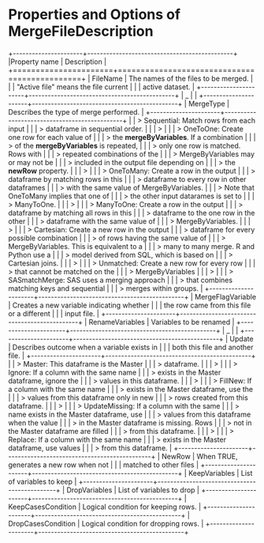 Properties and Options of MergeFileDescription
==============================================
    
+----------------------+----------------------------------------------+
|Property name         | Description                                  |
+======================+==============================================+
| FileName             | The names of the files to be merged.         |
|                      | \"Active file\" means the file current       |
|                      | active dataset.                              |
+----------------------+----------------------------------------------+
|  _                   |                                              | 
+----------------------+----------------------------------------------+
| MergeType            | Describes the type of merge performed.       |
+----------------------+----------------------------------------------+
|                      | > Sequential: Match rows from each input     |
|                      | > dataframe in sequential order.             |
|                      | >                                            |
|                      | > OneToOne: Create one row for each value of |
|                      | > the **mergeByVariables**. If a combination |
|                      | > of the **mergeByVariables** is repeated,   |
|                      | > only one row is matched. Rows with         |
|                      | > repeated combinations of the               |
|                      | > MergeByVariables may or may not be         |
|                      | > included in the output file depending on   |
|                      | > the **newRow** property.                   |
|                      | >                                            |
|                      | > OneToMany: Create a row in the output      |
|                      | > dataframe by matching rows in this         |
|                      | > dataframe to every row in other dataframes |
|                      | > with the same value of MergeByVariables.   |
|                      | > Note that OneToMany implies that one of    |
|                      | > the other input datarames is set to        |
|                      | > ManyToOne.                                 |
|                      | >                                            |
|                      | > ManyToOne: Create a row in the output      |
|                      | > dataframe by matching all rows in this     |
|                      | > dataframe to the one row in the other      |
|                      | > dataframe with the same value of           |
|                      | > MergeByVariables.                          |
|                      | >                                            |
|                      | > Cartesian: Create a new row in the output  |
|                      | > dataframe for every possible combination   |
|                      | > of rows having the same value of           |
|                      | > MergeByVariables. This is equivalent to a  |
|                      | > many to many merge. R and Python use a     |
|                      | > model derived from SQL, which is based on  |
|                      | > Cartesian joins.                           |
|                      | >                                            |
|                      | > Unmatched: Create a new row for every row  |
|                      | > that cannot be matched on the              |
|                      | > MergeByVariables                           |
|                      | >                                            |
|                      | > SASmatchMerge: SAS uses a merging approach |
|                      | > that combines matching keys and sequential |
|                      | > merges within groups.                      |
+----------------------+----------------------------------------------+
| MergeFlagVariable    | Creates a new variable indicating whether    |
|                      | the row came from this file or a different   |
|                      | input file.                                  |
+----------------------+----------------------------------------------+
| RenameVariables      | Variables to be renamed                      |
+----------------------+----------------------------------------------+
| _                    |                                              | 
+----------------------+----------------------------------------------+
| Update               | Describes outcome when a variable exists in  |
|                      | both this file and another file.             |
+----------------------+----------------------------------------------+
|                      | > Master: This dataframe is the Master       |
|                      | > dataframe.                                 |
|                      | >                                            |
|                      | > Ignore: If a column with the same name     |
|                      | > exists in the Master dataframe, ignore the |
|                      | > values in this dataframe.                  |
|                      | >                                            |
|                      | > FillNew: If a column with the same name    |
|                      | > exists in the Master dataframe, use the    |
|                      | > values from this dataframe only in new     |
|                      | > rows created from this dataframe.          |
|                      | >                                            |
|                      | > UpdateMissing: If a column with the same   |
|                      | > name exists in the Master dataframe, use   |
|                      | > values from this dataframe when the value  |
|                      | > in the Master dataframe is missing. Rows   |
|                      | > not in the Master dataframe are filled     |
|                      | > from this dataframe.                       |
|                      | >                                            |
|                      | > Replace: If a column with the same name    |
|                      | > exists in the Master dataframe, use values |
|                      | > from this dataframe.                       |
+----------------------+----------------------------------------------+
| NewRow               | When TRUE, generates a new row when not      |
|                      | matched to other files                       |
+----------------------+----------------------------------------------+
| KeepVariables        | List of variables to keep                    |
+----------------------+----------------------------------------------+
| DropVariables        | List of variables to drop                    |
+----------------------+----------------------------------------------+
| KeepCasesCondition   | Logical condition for keeping rows.          |
+----------------------+----------------------------------------------+
| DropCasesCondition   | Logical condition for dropping rows.         |
+----------------------+----------------------------------------------+
